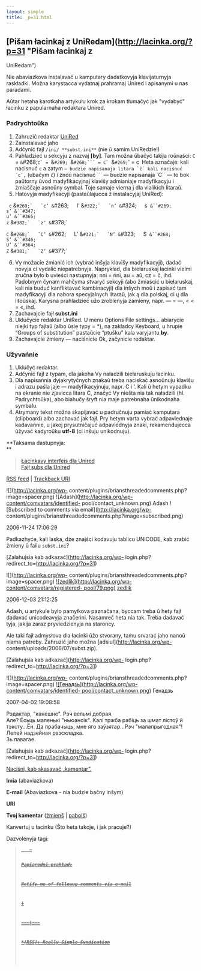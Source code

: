 ```yaml
---
layout: simple
title: _p=31.html 
---
```






## [Pišam łacinkaj z UniRedam](http://lacinka.org/?p=31 "Pišam łacinkaj z
UniRedam")

Nie abaviazkova instalavać u kamputary dadatkovyja klavijaturnyja raskładki.
Možna karystacca vydatnaj prahramaj Unired i apisanymi u nas paradami.

Aŭtar hetaha karotkaha artykułu krok za krokam tłumačyć jak "vydabyć" łacinku
z papularnaha redaktara Unired.

### Padrychtoŭka

  1. Zahruzić redaktar [UniRed](http://sourceforge.net/projects/unired)
  2. Zainstalavać jaho
  3. Adčynić fajł `/ini/ **subst.ini**` (nie ŭ samim UniRedzie!)
  4. Pahladzieć u sekcyju z nazvaj **[by]**. Tam možna ŭbačyć takija roŭnaści: `C` = ``&``#268;``c` = ``&``#269; ``&``#268;``` = C` ``&``#269;``' = c` `Heta aznačaje: kali nacisnuć `c` a zatym ``` — budzie napisanaja litara `č` kali nacisnuć `c`, ``` (ubačym `č`) i znoŭ nacisnuć ``` — budzie napisanaja `C`` — to bok paŭtorny ŭvod madyfikacyjnaj klavišy admianiaje madyfikacyju i źmiaščaje asnoŭny symbal. Toje samaje vierna j dla vialikich litaraŭ.
  5. Hatovyja madyfikacyji (pastaŭlajucca ź instalacyjaj UniRed): 

` c` &``#269;`  
`c’ &``#263;`  
`l’ &``#322;`  
`n’ &``#324;`  
`s` &``#269;`  
`s’ &``#347;`  
`u’ &``#365;`  
`z` &``#382;`  
`z’ &``#378;`

`C` &``#268;`  
`C’ &``#262;`  
`L’ &``#321;`  
`N’ &``#323;`  
`S` &``#268;`  
`S’ &``#346;`  
`U’ &``#364;`  
`Z` &``#381;`  
`Z’ &``#377;`

  6. Vy možacie źmianić ich (vybrać inšyja klavišy madyfikacyji), dadać novyja ci vydalić niepatrebnyja. Naprykład, dla biełaruskaj łacinki vielmi zručna było b uvieści nastupnyja: nni = ńni, au = aŭ, cz = č, ihd. Padobnym čynam mahčyma stvaryć sekcyji (abo žmiaścić u biełaruskaj, kali nia buduć kanfliktavać kambinacyji) dla inšych moŭ i zapisać tam madyfikacyji dla nabora specyjalnych litaraŭ, jak ą dla polskaj, ci ų dla litoŭskaj. Karysna prahladzieć užo zroblenyja zamieny, napr. — = —, < < = «, ihd.
  7. Zachavajcie fajł **subst.ini**
  8. Uklučycie redaktar UniRed. U menu Options File settings… abiarycie niejki typ fajłaŭ (albo ŭsie typy = *), na zakładcy Keyboard, u hrupie “Groups of substitution” pastaŭcie “ptušku” kala varyjantu **by**.
  9. Zachavajcie źmieny — naciśnicie Ok, začynicie redaktar.

### Užyvańnie

  1. Uklučyć redaktar.
  2. Adčynić fajł z typam, dla jakoha Vy naładzili biełaruskuju łacinku.
  3. Dla napisańnia dyjakrytyčnych znakaŭ treba naciskać asnoŭnuju klavišu i adrazu paśla jaje — madyfikacyjnuju, napr. C i ‘. Kali ŭ hetym vypadku na ekranie nie zjavicca litara Ć, značyć Vy niešta nia tak naładzili (hl. Padrychtoŭka), abo biahučy šryft nia maje patrebnaha ŭnikodnaha symbalu.
  4. Atrymany tekst možna skapijavać u padručnuju pamiać kamputara (clipboard) albo zachavać jak fajł. Pry hetym varta vybrać adpaviednaje kadavańnie, u jakoj prysutničajuć adpaviednyja znaki, rekamendujecca ŭžyvać kadyroŭku **utf-8** (ci inšuju unikodnuju).

**Taksama dastupnyja:  
**

> [Łacinkavy interfejs dla Unired  
>  ](http://lacinka.org/wp-content/uploads/2006/07/unired_belacinka.zip)[Fajł
> subs dla Unired](http://lacinka.org/wp-content/uploads/2006/07/subst.zip)

[RSS feed](http://lacinka.org/?feed=rss2&p=31) | [Trackback
URI](http://lacinka.org/wp-trackback.php?p=31)

![](http://lacinka.org/wp-
content/plugins/briansthreadedcomments.php?image=spacer.png)
![Adash](http://lacinka.org/wp-content/comvatars/identified-
pool/contact_unknown.png) Adash ![Subscribed to comments via
email](http://lacinka.org/wp-
content/plugins/briansthreadedcomments.php?image=subscribed.png)

2006-11-24 17:06:29

Padkazhyće, kali laska, dźe znajści kodavuju tablicu UNICODE, kab zrabić
źmieny ŭ failu `subst.ini`?

[Zalahujsia kab adkazać](http://lacinka.org/wp-
login.php?redirect_to=http://lacinka.org/?p=31)

![](http://lacinka.org/wp-
content/plugins/briansthreadedcomments.php?image=spacer.png)
[![zedlik](http://lacinka.org/wp-content/comvatars/registered-
pool/79.png)](http://www.zedlik.com) [zedlik](http://www.zedlik.com)

2006-12-03 21:12:25

Adash, u artykule było pamyłkova paznačana, byccam treba ŭ hety fajł dadavać
unicodeavyja značeńni. Nasamreč heta nia tak. Treba dadavać tyja, jakija zaraz
pryviedzienyja na staroncy.

Ale taki fajł admysłova dla łacinki ŭžo stvorany, tamu srvarać jaho nanoŭ
niama patreby. Zahruzić jaho možna [adsiul](http://lacinka.org/wp-
content/uploads/2006/07/subst.zip).

[Zalahujsia kab adkazać](http://lacinka.org/wp-
login.php?redirect_to=http://lacinka.org/?p=31)





![](http://lacinka.org/wp-
content/plugins/briansthreadedcomments.php?image=spacer.png)
[![Генадзь](http://lacinka.org/wp-content/comvatars/identified-
pool/contact_unknown.png)](http://) Генадзь

2007-04-02 19:08:58

Рэдактар, "канешне". Рэч вельмі добрая.  
Але? Ёсьць маленькі "ньюансік". Калі тржба рабіць за шмат лістоў й тэксту…Ён.
Да прабачыць, мне яго заўзятар…Рэч "малапрыгодная"!  
Лепей надзейная разскладка.  
Зь павагае.

[Zalahujsia kab adkazać](http://lacinka.org/wp-
login.php?redirect_to=http://lacinka.org/?p=31)



[ Naciśni, kab skasavać „kamentar”. ](javascript:reRoot\(\))

**Imia** (abaviazkova)

**E-mail** (Abaviazkova - nia budzie bačny inšym)

**URI**

**Tvoj kamentar** ([źmienš](javascript:changeCommentSize\(-80\);) |
[pabolš](javascript:changeCommentSize\(80\)))

 Kanvertuj u łacinku (Što heta takoje, i jak pracuje?)

Dazvolenyja tagi: <a href="" title=""> <abbr title=""> <acronym title=""> <b>
<blockquote cite=""> <code> <em> <i> <strike> <strong>

Papiaredni prahlad:

Notify me of followup comments via e-mail


|

 
  
  
---|---  
  







 



  *[RSS]: Really Simple Syndication


